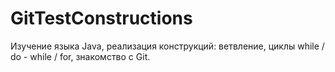 # GitTestConstructions
Изучение языка Java, реализация конструкций: ветвление, циклы while / do - while / for, знакомство с Git.
